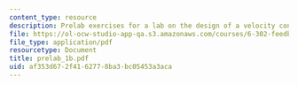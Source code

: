 ```yaml
---
content_type: resource
description: Prelab exercises for a lab on the design of a velocity control loop.
file: https://ol-ocw-studio-app-qa.s3.amazonaws.com/courses/6-302-feedback-systems-spring-2007/af353d672f4162778ba3bc05453a3aca_prelab_1b.pdf
file_type: application/pdf
resourcetype: Document
title: prelab_1b.pdf
uid: af353d67-2f41-6277-8ba3-bc05453a3aca
---
```

